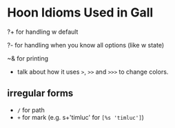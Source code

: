 # Hoon Idioms Used in Gall

?+ for handling w default

?- for handling when you know all options (like w state)

~&  for printing
* talk about how it uses `>`, `>>` and `>>>` to change colors.

## irregular forms
* `/` for path
* `+` for mark (e.g. s+'timluc' for `[%s 'timluc']`)

